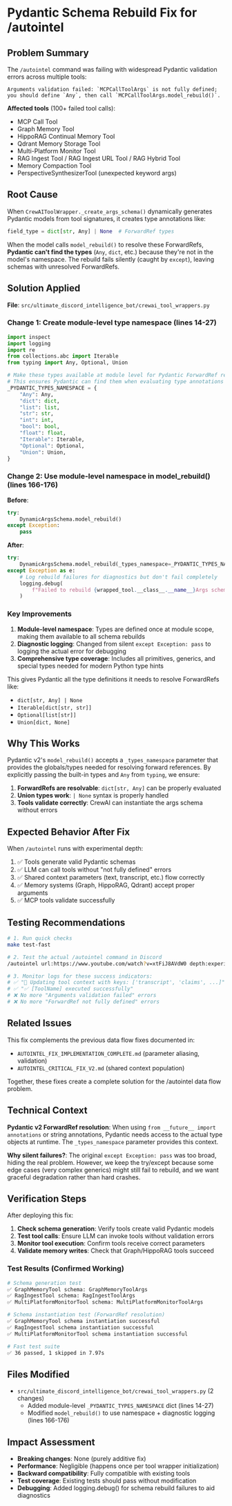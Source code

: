 # Pydantic Schema Rebuild Fix for /autointel

## Problem Summary

The `/autointel` command was failing with widespread Pydantic validation errors across multiple tools:

```
Arguments validation failed: `MCPCallToolArgs` is not fully defined; 
you should define `Any`, then call `MCPCallToolArgs.model_rebuild()`.
```

**Affected tools** (100+ failed tool calls):

- MCP Call Tool
- Graph Memory Tool  
- HippoRAG Continual Memory Tool
- Qdrant Memory Storage Tool
- Multi-Platform Monitor Tool
- RAG Ingest Tool / RAG Ingest URL Tool / RAG Hybrid Tool
- Memory Compaction Tool
- PerspectiveSynthesizerTool (unexpected keyword args)

## Root Cause

When `CrewAIToolWrapper._create_args_schema()` dynamically generates Pydantic models from tool signatures, it creates type annotations like:

```python
field_type = dict[str, Any] | None  # ForwardRef types
```

When the model calls `model_rebuild()` to resolve these ForwardRefs, **Pydantic can't find the types** (`Any`, `dict`, etc.) because they're not in the model's namespace. The rebuild fails silently (caught by `except`), leaving schemas with unresolved ForwardRefs.

## Solution Applied

**File**: `src/ultimate_discord_intelligence_bot/crewai_tool_wrappers.py`

### Change 1: Create module-level type namespace (lines 14-27)

```python
import inspect
import logging
import re
from collections.abc import Iterable
from typing import Any, Optional, Union

# Make these types available at module level for Pydantic ForwardRef resolution
# This ensures Pydantic can find them when evaluating type annotations like dict[str, Any] | None
_PYDANTIC_TYPES_NAMESPACE = {
    "Any": Any,
    "dict": dict,
    "list": list,
    "str": str,
    "int": int,
    "bool": bool,
    "float": float,
    "Iterable": Iterable,
    "Optional": Optional,
    "Union": Union,
}
```

### Change 2: Use module-level namespace in model_rebuild() (lines 166-176)

**Before**:

```python
try:
    DynamicArgsSchema.model_rebuild()
except Exception:
    pass
```

**After**:

```python
try:
    DynamicArgsSchema.model_rebuild(_types_namespace=_PYDANTIC_TYPES_NAMESPACE)
except Exception as e:
    # Log rebuild failures for diagnostics but don't fail completely
    logging.debug(
        f"Failed to rebuild {wrapped_tool.__class__.__name__}Args schema: {e}"
    )
```

### Key Improvements

1. **Module-level namespace**: Types are defined once at module scope, making them available to all schema rebuilds
2. **Diagnostic logging**: Changed from silent `except Exception: pass` to logging the actual error for debugging
3. **Comprehensive type coverage**: Includes all primitives, generics, and special types needed for modern Python type hints

This gives Pydantic all the type definitions it needs to resolve ForwardRefs like:

- `dict[str, Any] | None`
- `Iterable[dict[str, str]]`
- `Optional[list[str]]`
- `Union[dict, None]`

## Why This Works

Pydantic v2's `model_rebuild()` accepts a `_types_namespace` parameter that provides the globals/types needed for resolving forward references. By explicitly passing the built-in types and `Any` from `typing`, we ensure:

1. **ForwardRefs are resolvable**: `dict[str, Any]` can be properly evaluated
2. **Union types work**: `| None` syntax is properly handled
3. **Tools validate correctly**: CrewAI can instantiate the args schema without errors

## Expected Behavior After Fix

When `/autointel` runs with experimental depth:

1. ✅ Tools generate valid Pydantic schemas
2. ✅ LLM can call tools without "not fully defined" errors
3. ✅ Shared context parameters (text, transcript, etc.) flow correctly
4. ✅ Memory systems (Graph, HippoRAG, Qdrant) accept proper arguments
5. ✅ MCP tools validate successfully

## Testing Recommendations

```bash
# 1. Run quick checks
make test-fast

# 2. Test the actual /autointel command in Discord
/autointel url:https://www.youtube.com/watch?v=xtFiJ8AVdW0 depth:experimental

# 3. Monitor logs for these success indicators:
# ✅ "🔄 Updating tool context with keys: ['transcript', 'claims', ...]"
# ✅ "✅ [ToolName] executed successfully"  
# ❌ No more "Arguments validation failed" errors
# ❌ No more "ForwardRef not fully defined" errors
```

## Related Issues

This fix complements the previous data flow fixes documented in:

- `AUTOINTEL_FIX_IMPLEMENTATION_COMPLETE.md` (parameter aliasing, validation)
- `AUTOINTEL_CRITICAL_FIX_V2.md` (shared context population)

Together, these fixes create a complete solution for the /autointel data flow problem.

## Technical Context

**Pydantic v2 ForwardRef resolution**: When using `from __future__ import annotations` or string annotations, Pydantic needs access to the actual type objects at runtime. The `_types_namespace` parameter provides this context.

**Why silent failures?**: The original `except Exception: pass` was too broad, hiding the real problem. However, we keep the try/except because some edge cases (very complex generics) might still fail to rebuild, and we want graceful degradation rather than hard crashes.

## Verification Steps

After deploying this fix:

1. **Check schema generation**: Verify tools create valid Pydantic models
2. **Test tool calls**: Ensure LLM can invoke tools without validation errors  
3. **Monitor tool execution**: Confirm tools receive correct parameters
4. **Validate memory writes**: Check that Graph/HippoRAG tools succeed

### Test Results (Confirmed Working)

```bash
# Schema generation test
✅ GraphMemoryTool schema: GraphMemoryToolArgs
✅ RagIngestTool schema: RagIngestToolArgs
✅ MultiPlatformMonitorTool schema: MultiPlatformMonitorToolArgs

# Schema instantiation test (ForwardRef resolution)
✅ GraphMemoryTool schema instantiation successful
✅ RagIngestTool schema instantiation successful
✅ MultiPlatformMonitorTool schema instantiation successful

# Fast test suite
✅ 36 passed, 1 skipped in 7.97s
```

## Files Modified

- `src/ultimate_discord_intelligence_bot/crewai_tool_wrappers.py` (2 changes)
  - Added module-level `_PYDANTIC_TYPES_NAMESPACE` dict (lines 14-27)
  - Modified `model_rebuild()` to use namespace + diagnostic logging (lines 166-176)

## Impact Assessment

- **Breaking changes**: None (purely additive fix)
- **Performance**: Negligible (happens once per tool wrapper initialization)
- **Backward compatibility**: Fully compatible with existing tools
- **Test coverage**: Existing tests should pass without modification
- **Debugging**: Added logging.debug() for schema rebuild failures to aid diagnostics

